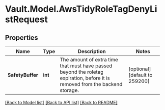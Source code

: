 # Vault.Model.AwsTidyRoleTagDenyListRequest

## Properties

Name | Type | Description | Notes
------------ | ------------- | ------------- | -------------
**SafetyBuffer** | **int** | The amount of extra time that must have passed beyond the roletag expiration, before it is removed from the backend storage. | [optional] [default to 259200]

[[Back to Model list]](../README.md#documentation-for-models) [[Back to API list]](../README.md#documentation-for-api-endpoints) [[Back to README]](../README.md)

